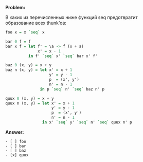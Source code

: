 **Problem:**

В каких из перечисленных ниже функций seq предотвратит образование всех thunk’ов:

```haskell
foo x = x `seq` x

bar 0 f = f
bar x f = let f' = \a -> f (x + a)
              x' = x - 1
          in f' `seq` x' `seq` bar x' f'

baz 0 (x, y) = x + y
baz n (x, y) = let x' = x + 1
                   y' = y - 1
                   p  = (x', y')
                   n' = n - 1
               in p `seq` n' `seq` baz n' p

quux 0 (x, y) = x + y
quux n (x, y) = let x' = x + 1
                    y' = y - 1
                    p  = (x', y')
                    n' = n - 1
                in x' `seq` y' `seq` n' `seq` quux n' p
```

**Answer:**

```
- [ ] foo
- [ ] bar
- [ ] baz
- [x] quux
```
